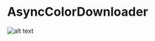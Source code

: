 # AsyncColorDownloader

![alt text](https://thumbs.gfycat.com/GrouchyDamagedArabianwildcat-size_restricted.gif)
